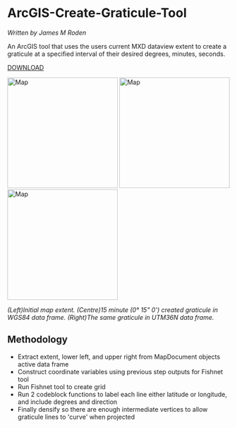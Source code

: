 # ArcGIS-Create-Graticule-Tool
*Written by James M Roden*

An ArcGIS tool that uses the users current MXD dataview extent to create a graticule at a specified interval of their desired degrees, minutes, seconds.

[DOWNLOAD](https://github.com/GISJMR/ArcGIS-Create-Graticule-Tool/raw/master/ArcGIS-Create-Graticule.zip)

<div>
<img style="float;" right src="https://github.com/GISJMR/ArcGIS_Create_Graticule_Tool/blob/master/imgs/Map.png" alt="Map" width="250" height="250">
<img style="float;" src="https://github.com/GISJMR/ArcGIS_Create_Graticule_Tool/blob/master/imgs/Map_Grat_WGS84.png" alt="Map" width="250" height="250">
<img style="float;" src="https://github.com/GISJMR/ArcGIS_Create_Graticule_Tool/blob/master/imgs/Map_Grat_UTM36N.png" alt="Map" width="250" height="250">
</div>

*(Left)Initial map extent. (Centre)15 minute (0° 15" 0') created graticule in WGS84 data frame. (Right)The same graticule in UTM36N data frame.*

## Methodology
* Extract extent, lower left, and upper right from MapDocument objects active data frame
* Construct coordinate variables using previous step outputs for Fishnet tool
* Run Fishnet tool to create grid
* Run 2 codeblock functions to label each line either latitude or longitude, and include degrees and direction
* Finally densify so there are enough intermediate vertices to allow graticule lines to 'curve' when projected
